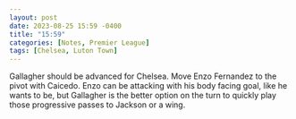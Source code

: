 ```yaml
---
layout: post
date: 2023-08-25 15:59 -0400
title: "15:59"
categories: [Notes, Premier League]
tags: [Chelsea, Luton Town]
---
```


Gallagher should be advanced for Chelsea. Move Enzo Fernandez to the pivot with Caicedo. Enzo can be attacking with his body facing goal, like he wants to be, but Gallagher is the better option on the turn to quickly play those progressive passes to Jackson or a wing.


